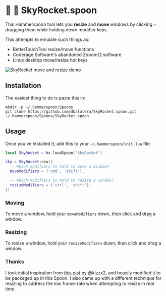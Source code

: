 # 🌄 🚀 SkyRocket.spoon

This Hammerspoon tool lets you **resize** and **move** windows by clicking + dragging them while holding down modifier keys.

This attempts to emulate such things as:

* BetterTouchTool resize/move functions
* Coderage Software's abandoned Zooom/2 software
* Linux desktop move/resize hot keys

<img alt="SkyRocket move and resize demo" src="https://github.com/dbalatero/SkyRocket.spoon/raw/master/doc/demo.gif" />

## Installation

The easiest thing to do is paste this in:

```
mkdir -p ~/.hammerspoon/Spoons
git clone https://github.com/dbalatero/SkyRocket.spoon.git ~/.hammerspoon/Spoons/SkyRocket.spoon
```

## Usage

Once you've installed it, add this to your `~/.hammerspoon/init.lua` file:

```lua
local SkyRocket = hs.loadSpoon("SkyRocket")

sky = SkyRocket:new({
  -- Which modifiers to hold to move a window?
  moveModifiers = {'cmd', 'shift'},

  -- Which modifiers to hold to resize a window?
  resizeModifiers = {'ctrl', 'shift'},
})
```

### Moving

To move a window, hold your `moveModifiers` down, then click and drag a window.

### Resizing

To resize a window, hold your `resizeModifiers` down, then click and drag a window.

### Thanks

I took initial inspiration from [this gist](https://gist.github.com/kizzx2/e542fa74b80b7563045a) by @kizzx2, and heavily modified it to be packaged up in this Spoon. I also came up with a different technique for resizing to address the low frame-rate when attempting to resize in real time.
